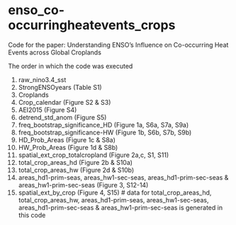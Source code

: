 # enso_co-occurringheatevents_crops

Code for the paper: Understanding ENSO’s Influence on Co-occurring Heat Events across Global Croplands

The order in which the code was executed

1. raw_nino3.4_sst
2. StrongENSOyears (Table S1)
3. Croplands
4. Crop_calendar (Figure S2 & S3)
5. AEI2015 (Figure S4)
6. detrend_std_anom (Figure S5)
7. freq_bootstrap_significance_HD (Figure 1a, S6a, S7a, S9a)
8. freq_bootstrap_significance-HW (Figure 1b, S6b, S7b, S9b)
9. HD_Prob_Areas (Figure 1c & S8a)
10. HW_Prob_Areas (Figure 1d & S8b)
11. spatial_ext_crop_totalcropland (Figure 2a,c, S1, S11)
12. total_crop_areas_hd (Figure 2b & S10a)
13. total_crop_areas_hw (Figure 2d & S10b)
14. areas_hd1-prim-seas, areas_hw1-sec-seas, areas_hd1-prim-sec-seas & areas_hw1-prim-sec-seas (Figure 3, S12-14)
15. spatial_ext_by_crop (Figure 4, S15) # data for total_crop_areas_hd, total_crop_areas_hw, areas_hd1-prim-seas, areas_hw1-sec-seas, areas_hd1-prim-sec-seas & areas_hw1-prim-sec-seas is generated in this code





